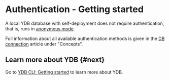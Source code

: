 # Authentication - Getting started

A local YDB database with self-deployment does not require authentication, that is, runs in [anonymous mode](../../concepts/connect.md#auth-modes).

Full information about all available authentication methods is given in the [DB connection](../../concepts/connect.md) article under "Concepts".

## Learn more about YDB {#next}

Go to [YDB CLI: Getting started](../cli.md) to learn more about YDB.